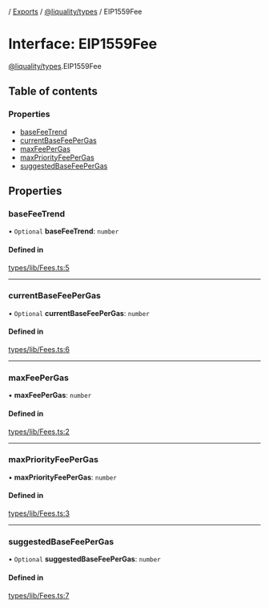 [](../README.md) / [Exports](../modules.md) / [@liquality/types](../modules/liquality_types.md) / EIP1559Fee

# Interface: EIP1559Fee

[@liquality/types](../modules/liquality_types.md).EIP1559Fee

## Table of contents

### Properties

- [baseFeeTrend](liquality_types.EIP1559Fee.md#basefeetrend)
- [currentBaseFeePerGas](liquality_types.EIP1559Fee.md#currentbasefeepergas)
- [maxFeePerGas](liquality_types.EIP1559Fee.md#maxfeepergas)
- [maxPriorityFeePerGas](liquality_types.EIP1559Fee.md#maxpriorityfeepergas)
- [suggestedBaseFeePerGas](liquality_types.EIP1559Fee.md#suggestedbasefeepergas)

## Properties

### baseFeeTrend

• `Optional` **baseFeeTrend**: `number`

#### Defined in

[types/lib/Fees.ts:5](https://github.com/liquality/chainabstractionlayer/blob/c190aa67/packages/types/lib/Fees.ts#L5)

___

### currentBaseFeePerGas

• `Optional` **currentBaseFeePerGas**: `number`

#### Defined in

[types/lib/Fees.ts:6](https://github.com/liquality/chainabstractionlayer/blob/c190aa67/packages/types/lib/Fees.ts#L6)

___

### maxFeePerGas

• **maxFeePerGas**: `number`

#### Defined in

[types/lib/Fees.ts:2](https://github.com/liquality/chainabstractionlayer/blob/c190aa67/packages/types/lib/Fees.ts#L2)

___

### maxPriorityFeePerGas

• **maxPriorityFeePerGas**: `number`

#### Defined in

[types/lib/Fees.ts:3](https://github.com/liquality/chainabstractionlayer/blob/c190aa67/packages/types/lib/Fees.ts#L3)

___

### suggestedBaseFeePerGas

• `Optional` **suggestedBaseFeePerGas**: `number`

#### Defined in

[types/lib/Fees.ts:7](https://github.com/liquality/chainabstractionlayer/blob/c190aa67/packages/types/lib/Fees.ts#L7)

